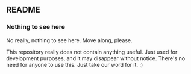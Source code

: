 ## README


### Nothing to see here

No really, nothing to see here. Move along, please. 

This repository really does not contain anything useful. Just used for
development purposes, and it may disappear without notice. There's no need
for anyone to use this. Just take our word for it. :) 
